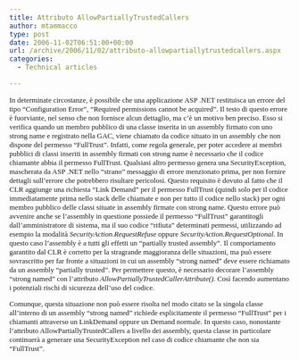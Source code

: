 ```yaml
---
title: Attributo AllowPartiallyTrustedCallers
author: mtammacco
type: post
date: 2006-11-02T06:51:00+00:00
url: /archive/2006/11/02/attributo-allowpartiallytrustedcallers.aspx
categories:
  - Technical articles

---
```

<font face="Verdana" size="2" />

In determinate circostanze, è possibile che una applicazione ASP .NET restituisca un errore del tipo &#8220;Configuration Error&#8221;, &#8220;Required permissions cannot be acquired&#8221;. Il testo di questo errore è fuorviante, nel senso che non fornisce alcun dettaglio, ma c&#8217;è un motivo ben preciso. Esso si verifica quando un membro pubblico di una classe inserita in un assembly firmato con uno strong name e registrato nella GAC, viene chiamato da codice situato in un assembly che non dispone del permesso &#8220;FullTrust&#8221;. Infatti, come regola generale, per poter accedere ai membri pubblici di classi inseriti in assembly firmati con strong name è necessario che il codice chiamante abbia il permesso FullTrust. Qualsiasi altro permesso genera una SecurityException, mascherata da ASP .NET nello &#8220;strano&#8221; messaggio di errore menzionato prima, per non fornire dettagli sull&#8217;errore che potrebbero risultare pericolosi. Questo requisito è dovuto al fatto che il CLR aggiunge una richiesta &#8220;Link Demand&#8221; per il permesso FullTrust (quindi solo per il codice immediatamente prima nello stack delle chiamate e non per tutto il codice nello stack) per ogni membro pubblico delle classi situate in assembly firmate con strong name. Questo errore può avvenire anche se l&#8217;assembly in questione possiede il permesso &#8220;FullTrust&#8221; garantitogli dall&#8217;amministratore di sistema, ma il suo codice &#8220;rifiuta&#8221; determinati permessi, utilizzando ad esempio la modalità _SecurityAction.RequestRefuse_ oppure _SecurityAction.RequestOptional_. In questo caso l&#8217;assembly è a tutti gli effetti un &#8220;partially trusted assembly&#8221;. Il comportamento garantito dal CLR è corretto per la stragrande maggioranza delle situazioni, ma può essere sovrascritto per far fronte a situazioni in cui un assembly &#8220;strong named&#8221; deve essere richiamato da un assembly &#8220;partially trusted&#8221;. Per permettere questo, è necessario decorare l&#8217;assembly &#8220;strong named&#8221; con l&#8217;attributo _AllowPartiallyTrustedCallerAttribute()._ Così facendo aumentano i potenziali rischi di sicurezza dell&#8217;uso del codice.

Comunque, questa situazione non può essere risolta nel modo citato se la singola classe all&#8217;interno di un assembly &#8220;strong named&#8221; richiede esplicitamente il permesso &#8220;FullTrust&#8221; per i chiamanti attraverso un LinkDemand oppure un Demand normale. In questo caso, nonostante l&#8217;attributo AllowPartiallyTrustedCallers a livello dei assembly, questa classe in particolare continuerà a generare una SecurityException nel caso di codice chiamante che non sia &#8220;FullTrust&#8221;.<font face="Verdana" size="2" />